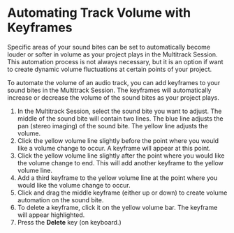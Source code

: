 # Automating Track Volume with Keyframes

Specific areas of your sound bites can be set to automatically become louder or softer in volume as your project plays in the Multitrack Session. This automation process is not always necessary, but it is an option if want to create dynamic volume fluctuations at certain points of your project.

To automate the volume of an audio track, you can add keyframes to your sound bites in the Multitrack Session. The keyframes will automatically increase or decrease the volume of the sound bites as your project plays.

1. In the Multitrack Session, select the sound bite you want to adjust. The middle of the sound bite will contain two lines. The blue line adjusts the pan \(stereo imaging\) of the sound bite. The yellow line adjusts the volume. 
2. Click the yellow volume line slightly before the point where you would like a volume change to occur. A keyframe will appear at this point.
3. Click the yellow volume line slightly after the point where you would like the volume change to end. This will add another keyframe to the yellow volume line. 
4. Add a third keyframe to the yellow volume line at the point where you would like the volume change to occur.
5. Click and drag the middle keyframe \(either up or down\) to create volume automation on the sound bite.
6. To delete a keyframe, click it on the yellow volume bar. The keyframe will appear highlighted. 
7. Press the **Delete** key \(on keyboard.\)


